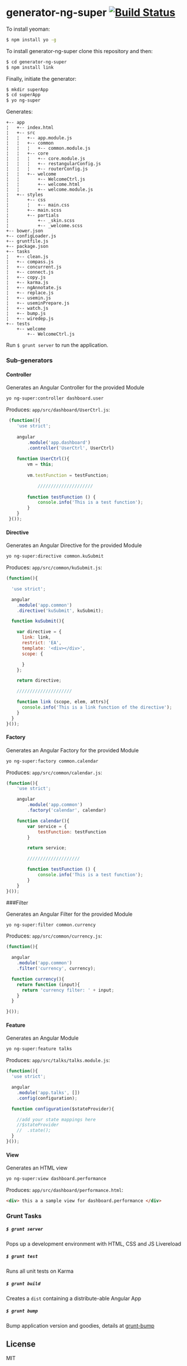 # generator-ng-super [![Build Status](https://travis-ci.org/mohuk/generator-ng-super.svg?branch=develop)](https://travis-ci.org/mohuk/generator-ng-super)

To install yeoman:

```bash
$ npm install yo -g
```

To install generator-ng-super clone this repository and then:

```bash
$ cd generator-ng-super
$ npm install link
```

Finally, initiate the generator:

```bash
$ mkdir superApp
$ cd superApp
$ yo ng-super
```

Generates:

```
+-- app
¦   +-- index.html
¦   +-- src
¦   ¦   +-- app.module.js
¦   ¦   +-- common
¦   ¦   ¦   +-- common.module.js
¦   ¦   +-- core
¦   ¦   ¦   +-- core.module.js
¦   ¦   ¦   +-- restangularConfig.js
¦   ¦   ¦   +-- routerConfig.js
¦   ¦   +-- welcome
¦   ¦       +-- WelcomeCtrl.js
¦   ¦       +-- welcome.html
¦   ¦       +-- welcome.module.js
¦   +-- styles
¦       +-- css
¦       ¦   +-- main.css
¦       +-- main.scss
¦       +-- partials
¦           +-- _skin.scss
¦           +-- _welcome.scss
+-- bower.json
+-- configLoader.js
+-- gruntfile.js
+-- package.json
+-- tasks
¦   +-- clean.js
¦   +-- compass.js
¦   +-- concurrent.js
¦   +-- connect.js
¦   +-- copy.js
¦   +-- karma.js
¦   +-- ngAnnotate.js
¦   +-- replace.js
¦   +-- usemin.js
¦   +-- useminPrepare.js
¦   +-- watch.js
¦   +-- bump.js
¦   +-- wiredep.js
+-- tests
    +-- welcome
        +-- WelcomeCtrl.js
```

Run ```$ grunt server``` to run the application.

### Sub-generators

#### Controller

Generates an Angular Controller for the provided Module

```bash
yo ng-super:controller dashboard.user
```

Produces: ```app/src/dashboard/UserCtrl.js```:

```javascript
 (function(){
 	'use strict';
 
 	angular
 		.module('app.dashboard')
 		.controller('UserCtrl', UserCtrl)
 
 	function UserCtrl(){
 		vm = this;
 
 		vm.testFunction = testFunction;

    		/////////////////////
     
 		function testFunction () {
 			console.info('This is a test function');
 		}
 	}
 }());
```

#### Directive

Generates an Angular Directive for the provided Module

```bash
yo ng-super:directive common.kuSubmit
```

Produces: ```app/src/common/kuSubmit.js```:

```javascript
(function(){

  'use strict';

  angular
    .module('app.common')
    .directive('kuSubmit', kuSubmit);

  function kuSubmit(){

    var directive = {
      link: link,
      restrict: 'EA',
      template: '<div></div>',
      scope: {

      }
    };

    return directive;

    /////////////////////

    function link (scope, elem, attrs){
      console.info('This is a link function of the directive');
    }
  }
}());
```

#### Factory

Generates an Angular Factory for the provided Module

```bash
yo ng-super:factory common.calendar
```

Produces: ```app/src/common/calendar.js```:

```javascript
(function(){
	'use strict';

	angular
		.module('app.common')
		.factory('calendar', calendar)

	function calendar(){
		var service = {
			testFunction: testFunction
		}

		return service;

		////////////////////

		function testFunction () {
			console.info('This is a test function');
		}
	}
}());
```

###Filter

Generates an Angular Filter for the provided Module

```bash
yo ng-super:filter common.currency
```

Produces: ```app/src/common/currency.js```:

```javascript
(function(){

  angular
    .module('app.common')
    .filter('currency', currency);

  function currency(){
    return function (input){
      return 'currency filter: ' + input;
    }
  }

}());
```


#### Feature

Generates an Angular Module

```bash
yo ng-super:feature talks
```

Produces: ```app/src/talks/talks.module.js```:

```javascript
(function(){
  'use strict';

  angular
    .module('app.talks', [])
    .config(configuration);

  function configuration($stateProvider){

    //add your state mappings here
    //$stateProvider
    //  .state();
  }
}());
```

#### View

Generates an HTML view

```bash
yo ng-super:view dashboard.performance
```

Produces: ```app/src/dashboard/performance.html```:

```html
<div> this a a sample view for dashboard.performance </div>
```
### Grunt Tasks

##### ```$ grunt server```
Pops up a development environment with HTML, CSS and JS Livereload

##### ```$ grunt test```
Runs all unit tests on Karma

##### ```$ grunt build```
Creates a ```dist``` containing a distribute-able Angular App

##### ```$ grunt bump```
Bump application version and goodies, details at [grunt-bump](https://github.com/vojtajina/grunt-bump)

###
## License

MIT
